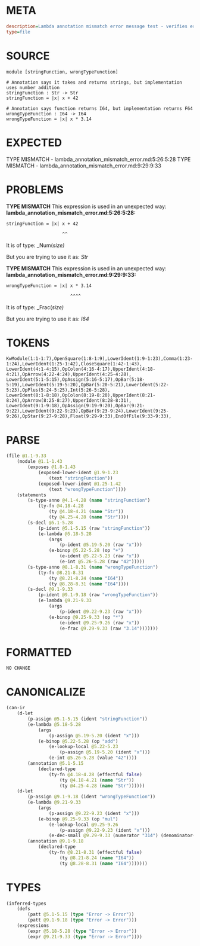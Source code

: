 # META
~~~ini
description=Lambda annotation mismatch error message test - verifies error messages assume annotation is correct and implementation is wrong
type=file
~~~
# SOURCE
~~~roc
module [stringFunction, wrongTypeFunction]

# Annotation says it takes and returns strings, but implementation uses number addition
stringFunction : Str -> Str
stringFunction = |x| x + 42

# Annotation says function returns I64, but implementation returns F64
wrongTypeFunction : I64 -> I64
wrongTypeFunction = |x| x * 3.14
~~~
# EXPECTED
TYPE MISMATCH - lambda_annotation_mismatch_error.md:5:26:5:28
TYPE MISMATCH - lambda_annotation_mismatch_error.md:9:29:9:33
# PROBLEMS
**TYPE MISMATCH**
This expression is used in an unexpected way:
**lambda_annotation_mismatch_error.md:5:26:5:28:**
```roc
stringFunction = |x| x + 42
```
                         ^^

It is of type:
    _Num(_size)_

But you are trying to use it as:
    _Str_

**TYPE MISMATCH**
This expression is used in an unexpected way:
**lambda_annotation_mismatch_error.md:9:29:9:33:**
```roc
wrongTypeFunction = |x| x * 3.14
```
                            ^^^^

It is of type:
    _Frac(_size)_

But you are trying to use it as:
    _I64_

# TOKENS
~~~zig
KwModule(1:1-1:7),OpenSquare(1:8-1:9),LowerIdent(1:9-1:23),Comma(1:23-1:24),LowerIdent(1:25-1:42),CloseSquare(1:42-1:43),
LowerIdent(4:1-4:15),OpColon(4:16-4:17),UpperIdent(4:18-4:21),OpArrow(4:22-4:24),UpperIdent(4:25-4:28),
LowerIdent(5:1-5:15),OpAssign(5:16-5:17),OpBar(5:18-5:19),LowerIdent(5:19-5:20),OpBar(5:20-5:21),LowerIdent(5:22-5:23),OpPlus(5:24-5:25),Int(5:26-5:28),
LowerIdent(8:1-8:18),OpColon(8:19-8:20),UpperIdent(8:21-8:24),OpArrow(8:25-8:27),UpperIdent(8:28-8:31),
LowerIdent(9:1-9:18),OpAssign(9:19-9:20),OpBar(9:21-9:22),LowerIdent(9:22-9:23),OpBar(9:23-9:24),LowerIdent(9:25-9:26),OpStar(9:27-9:28),Float(9:29-9:33),EndOfFile(9:33-9:33),
~~~
# PARSE
~~~clojure
(file @1.1-9.33
	(module @1.1-1.43
		(exposes @1.8-1.43
			(exposed-lower-ident @1.9-1.23
				(text "stringFunction"))
			(exposed-lower-ident @1.25-1.42
				(text "wrongTypeFunction"))))
	(statements
		(s-type-anno @4.1-4.28 (name "stringFunction")
			(ty-fn @4.18-4.28
				(ty @4.18-4.21 (name "Str"))
				(ty @4.25-4.28 (name "Str"))))
		(s-decl @5.1-5.28
			(p-ident @5.1-5.15 (raw "stringFunction"))
			(e-lambda @5.18-5.28
				(args
					(p-ident @5.19-5.20 (raw "x")))
				(e-binop @5.22-5.28 (op "+")
					(e-ident @5.22-5.23 (raw "x"))
					(e-int @5.26-5.28 (raw "42")))))
		(s-type-anno @8.1-8.31 (name "wrongTypeFunction")
			(ty-fn @8.21-8.31
				(ty @8.21-8.24 (name "I64"))
				(ty @8.28-8.31 (name "I64"))))
		(s-decl @9.1-9.33
			(p-ident @9.1-9.18 (raw "wrongTypeFunction"))
			(e-lambda @9.21-9.33
				(args
					(p-ident @9.22-9.23 (raw "x")))
				(e-binop @9.25-9.33 (op "*")
					(e-ident @9.25-9.26 (raw "x"))
					(e-frac @9.29-9.33 (raw "3.14")))))))
~~~
# FORMATTED
~~~roc
NO CHANGE
~~~
# CANONICALIZE
~~~clojure
(can-ir
	(d-let
		(p-assign @5.1-5.15 (ident "stringFunction"))
		(e-lambda @5.18-5.28
			(args
				(p-assign @5.19-5.20 (ident "x")))
			(e-binop @5.22-5.28 (op "add")
				(e-lookup-local @5.22-5.23
					(p-assign @5.19-5.20 (ident "x")))
				(e-int @5.26-5.28 (value "42"))))
		(annotation @5.1-5.15
			(declared-type
				(ty-fn @4.18-4.28 (effectful false)
					(ty @4.18-4.21 (name "Str"))
					(ty @4.25-4.28 (name "Str"))))))
	(d-let
		(p-assign @9.1-9.18 (ident "wrongTypeFunction"))
		(e-lambda @9.21-9.33
			(args
				(p-assign @9.22-9.23 (ident "x")))
			(e-binop @9.25-9.33 (op "mul")
				(e-lookup-local @9.25-9.26
					(p-assign @9.22-9.23 (ident "x")))
				(e-dec-small @9.29-9.33 (numerator "314") (denominator-power-of-ten "2") (value "3.14"))))
		(annotation @9.1-9.18
			(declared-type
				(ty-fn @8.21-8.31 (effectful false)
					(ty @8.21-8.24 (name "I64"))
					(ty @8.28-8.31 (name "I64")))))))
~~~
# TYPES
~~~clojure
(inferred-types
	(defs
		(patt @5.1-5.15 (type "Error -> Error"))
		(patt @9.1-9.18 (type "Error -> Error")))
	(expressions
		(expr @5.18-5.28 (type "Error -> Error"))
		(expr @9.21-9.33 (type "Error -> Error"))))
~~~
